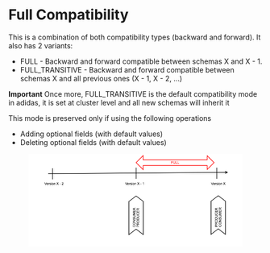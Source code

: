 # Full Compatibility

This is a combination of both compatibility types (backward and forward). It also has 2 variants:

* FULL - Backward and forward compatible between schemas X and X - 1.
* FULL\_TRANSITIVE - Backward and forward compatible between schemas X and all previous ones (X - 1, X - 2, ...)

**Important** Once more, FULL\_TRANSITIVE is the default compatibility mode in adidas, it is set at cluster level and all new schemas will inherit it

This mode is preserved only if using the following operations

* Adding optional fields (with default values)
* Deleting optional fields (with default values)

<figure><img src="../../../.gitbook/assets/spaces_PQHX3w20BF4lnkckLJzC_uploads_git-blob-effb69104100a69f6101daee3cb01a88dded13d4_sr_full_compat.png" alt=""><figcaption></figcaption></figure>
